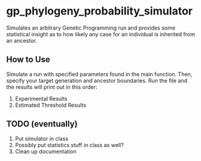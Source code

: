 # gp_phylogeny_probability_simulator

Simulates an arbitrary Genetic Programming run and provides some statistical insight as to how likely any case for an individual is inherited from an ancestor.

## How to Use

Simulate a run with specified parameters found in the main function. Then, specify your target generation and ancestor boundaries. Run the file and the results will print out in this order:

1) Experimental Results
2) Estimated Threshold Results

## TODO (eventually)

1) Put simulator in class
2) Possibly put statistics stuff in class as well?
3) Clean up documentation